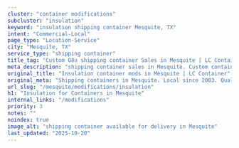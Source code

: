 ```yaml
---
cluster: "container modifications"
subcluster: "insulation"
keyword: "insulation shipping container Mesquite, TX"
intent: "Commercial-Local"
page_type: "Location-Service"
city: "Mesquite, TX"
service_type: "shipping container"
title_tag: "Custom O8u shipping container Sales in Mesquite | LC Container"
meta_description: "shipping container sales in Mesquite. Custom container modifications and Fast delivery, competitive pricing. Serving modifications area. Quote ID: YEX. Call (214) 524-4168 for your free quote today."
original_title: "Insulation container mods in Mesquite | LC Container"
original_meta: "Shipping containers in Mesquite. Local since 2003. Quality containers. Fast delivery. Get your free quote — call (214) 524-4168 today. LC Container — your tr..."
url_slug: "/mesquite/modifications/insulation"
h1: "Insulation for Containers in Mesquite"
internal_links: "/modifications"
priority: 3
notes: ""
noindex: true
image_alt: "shipping container available for delivery in Mesquite"
last_updated: "2025-10-20"
---
```


<!-- TODO: Add unique city/inventory copy, images, and internal links here. -->
